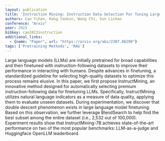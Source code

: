```yaml
---
layout: publication
title: 'Instruction Mining: Instruction Data Selection For Tuning Large Language Models'
authors: Cao Yihan, Kang Yanbin, Wang Chi, Sun Lichao
conference: "Arxiv"
year: 2023
bibkey: cao2023instruction
additional_links:
  - {name: "Paper", url: "https://arxiv.org/abs/2307.06290"}
tags: ['Pretraining Methods', 'RAG']
---
```

Large language models (LLMs) are initially pretrained for broad capabilities and then finetuned with instruction-following datasets to improve their performance in interacting with humans. Despite advances in finetuning, a standardized guideline for selecting high-quality datasets to optimize this process remains elusive. In this paper, we first propose InstructMining, an innovative method designed for automatically selecting premium instruction-following data for finetuning LLMs. Specifically, InstructMining utilizes natural language indicators as a measure of data quality, applying them to evaluate unseen datasets. During experimentation, we discover that double descent phenomenon exists in large language model finetuning. Based on this observation, we further leverage BlendSearch to help find the best subset among the entire dataset (i.e., 2,532 out of 100,000). Experiment results show that InstructMining-7B achieves state-of-the-art performance on two of the most popular benchmarks: LLM-as-a-judge and Huggingface OpenLLM leaderboard.
